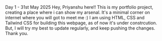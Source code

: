 Day 1 - 31st May 2025
Hey, Priyanshu here!!
This is my portfolio project, creating a place where i can show my arsenal. 
It's a minimal corner on internet where you will got to meet me :)
I am using HTML, CSS and Tailwind CSS for building this webpage, as of now it's under constrcution.
But, I will try my best to update regularly, and keep pushing the changes. Thank you.
